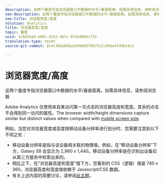 ```yaml
---
description: 这两个量度专指浏览器窗口中数据的水平/垂直距离。如需具体信息，请参阅浏览器
seo-description: 这两个量度专指浏览器窗口中数据的水平/垂直距离。如需具体信息，请参阅浏览器
seo-title: 浏览器宽度/高度
solution: Analytics
title: 浏览器宽度/高度
topic: 量度
uuid: 1c0d3ea9-e001-4152-9bfc-8fe6406bc755
translation-type: tm+mt
source-git-commit: 8c4c368a84ba5499d85f0b7512c99de47ddb14c2

---
```



# 浏览器宽度/高度

这两个量度专指浏览器窗口中数据的水平/垂直距离。如需具体信息，请参阅浏览器

Adobe Analytics 仅使用来自某访问第一次点击的浏览器高度和宽度。其余的点击不会得到同一访问的属性。The browser width/height dimensions capture similar but distinct values when compared with [mobile screen size](/help/components/c-variables/dimensionslist/reports-mobile.md#topic_D306EA4558194488AC47A45B9C570150).

例如，当您对浏览器宽度或高度按移动设备分辨率进行划分时，您需要注意到以下不同之处：

* 移动设备分辨率是指与该设备相关联的物理值。例如，在“移动设备分辨率”下方，Galaxy S8 会显示为 2,960 x 1,440。移动设备分辨率是在识别出设备后从第三方服务中检索出来的。
* 相比之下，在“浏览器高度和宽度”值下方，您看到的 CSS（逻辑）值是 740 x 360。浏览器高度和宽度值依赖于 Javascript/CSS 数据。
* 有关上述内容的简要讨论，请参阅[此主题](https://stackoverflow.com/questions/8785643/what-exactly-is-device-pixel-ratio)。

